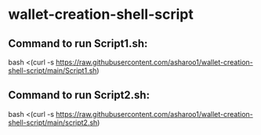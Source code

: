 # wallet-creation-shell-script

## Command to run Script1.sh:
bash <(curl -s https://raw.githubusercontent.com/asharoo1/wallet-creation-shell-script/main/Script1.sh)

## Command to run Script2.sh:
bash <(curl -s https://raw.githubusercontent.com/asharoo1/wallet-creation-shell-script/main/script2.sh)
